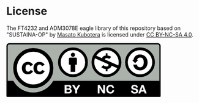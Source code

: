 # License 
The FT4232 and ADM3078E eagle library of this repository based on  
"SUSTAINA-OP" by [Masato Kubotera](https://github.com/MasatoKubotera) is licensed under [ CC BY-NC-SA 4.0](https://creativecommons.org/licenses/by-nc-sa/4.0/).


![CC BY-NC-SA 4.0](../image/68747470733a2f2f6d6972726f72732e6372656174697665636f6d6d6f6e732e6f72672f70726573736b69742f627574746f6e732f38387833312f706e672f62792d6e632d73612e706e67.png "CC BY-NC-SA 4.0")
